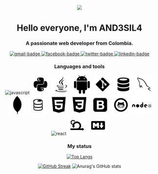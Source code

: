 <div id="header" align="center">
  <img src="https://media.giphy.com/media/UFGj6EYw5JhMQ/giphy.gif" width="200">
  <h1 align="center">Hello everyone, I'm AND3SIL4</h1>
  <h3 align="center">A passionate web developer from Colombia.</h3>
</div>
<div id="badges" align="center">
  <a href="">
    <img src="https://img.shields.io/twitter/url?label=gmail&logo=gmail&logoColor=white&style=for-the-badge&url=https%3A%2F%2Fmail.google.com" alt="gmail-badge">
  </a>
  <a href="">
    <img src="https://img.shields.io/twitter/url?label=facebook&logo=facebook&logoColor=white&style=for-the-badge&url=https%3A%2F%2Fmail.google.com" alt="facebook-badge">
  </a>
  <a href="">
    <img src="https://img.shields.io/twitter/url?label=twitter&logo=twitter&logoColor=white&style=for-the-badge&url=https%3A%2F%2Fmail.google.com" alt="twitter-badge">
  </a>
  <a href="">
    <img src="https://img.shields.io/twitter/url?label=linkedin&logo=linkedin&logoColor=white&style=for-the-badge&url=https%3A%2F%2Fmail.google.com" alt="linkedin-badge">
  </a>
</div>

<div class="icons" align="center">
  <h3>Languages and tools</h3>
  <div class="languges-icon">
    <img src="https://github.com/vorillaz/devicons/blob/master/!SVG/javascript_1.svg" alt="javascript" title="javascript">
    <img src="https://github.com/vorillaz/devicons/blob/master/!SVG/python.svg" alt="python" title="python">
    <img src="https://github.com/vorillaz/devicons/blob/master/!SVG/java.svg" alt="java" title="java">
    <img src="https://github.com/vorillaz/devicons/blob/master/!SVG/android.svg" title="android" alt="android">
    <img src="https://github.com/vorillaz/devicons/blob/master/!SVG/git.svg" alt="git" title="git">
    <img src="https://github.com/vorillaz/devicons/blob/master/!SVG/database.svg" alt="database" title="database">
    <img src="https://github.com/vorillaz/devicons/blob/master/!SVG/mysql.svg" alt="mysql" title="mysql">
    <img src="https://github.com/vorillaz/devicons/blob/master/!SVG/mongodb.svg" alt="mongodb" title="mongodb">
    <img src="https://github.com/vorillaz/devicons/blob/master/!SVG/firebase.svg" alt="firebase" title="firebase">
    <img src="https://github.com/vorillaz/devicons/blob/master/!SVG/html5.svg" alt="html5" title="html5">
    <img src="https://github.com/vorillaz/devicons/blob/master/!SVG/css3.svg" alt="css3" title="css3">
    <img src="https://github.com/vorillaz/devicons/blob/master/!SVG/bootstrap.svg" alt="bootstrap" title="bootstrap">
    <img src="https://github.com/vorillaz/devicons/blob/master/!SVG/github.svg" alt="github" title="github">
    <img src="https://github.com/vorillaz/devicons/blob/master/!SVG/nodejs.svg" alt="nodejs" title="nodejs">
    <img src="https://github.com/vorillaz/devicons/blob/master/!SVG/react.svg" alt="react" title="react">
    <img src="https://github.com/vorillaz/devicons/blob/master/!SVG/scrum.svg" alt="scrum" title="scrum">
    <img src="https://github.com/vorillaz/devicons/blob/master/!SVG/markdown.svg" alt="markdown" title="markdown">
  </div>
</div>


<div align="center">
  <h3>My status</h3>
</div>

<div align="center">
  
  [![Top Langs](https://github-readme-stats.vercel.app/api/top-langs/?username=AND3SIL4&layout=compact)](https://github.com/AND3SIL4/github-readme-stats)
  
</div>

<div align="center">
  
  [![GitHub Streak](http://github-readme-streak-stats.herokuapp.com?user=AND3SIL4&theme=graywhite&hide_border=true&date_format=j%20M%5B%20Y%5D)](https://git.io/streak-stats)
  ![Anurag's GitHub stats](https://github-readme-stats.vercel.app/api?username=AND3SIL4&show_icons=true&theme=graywhite)
  
</div>





